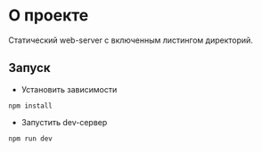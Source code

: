 <h1>О проекте</h1>

Статический web-server с включенным листингом директорий.

<h2>Запуск</h2>

* Установить зависимости
```shell
npm install
```
* Запустить dev-сервер
```shell
npm run dev
```